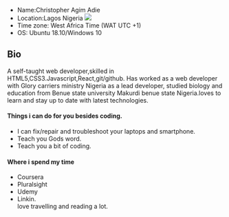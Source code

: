 <ul>
  <li>Name:Christopher Agim Adie
  </li><li>Location:Lagos Nigeria
       <img src="http://buzznigeria.com/wp-content/uploads/2014/11/Lagos12.jpg" />
  <li>Time zone: West Africa Time (WAT UTC +1)
  <li>OS: Ubuntu 18.10/Windows 10
</ul>
<h2>Bio</h2> A self-taught web developer,skilled in HTML5,CSS3.Javascript,React,git/github. Has worked as a web developer with Glory carriers ministry Nigeria as a lead developer,
studied biology and education from Benue state university Makurdi benue state Nigeria.loves to learn and stay up to date with latest technologies.<br/>
<h4>Things i can do for you besides coding.</h4> 
  <ul>
    <li>I can fix/repair and troubleshoot your laptops and smartphone.</li>
    <li>Teach you Gods word.</li>  
    <li>Teach you a bit of coding.</li>
  </ul>
<h4> Where i spend my time </h4>
<ul>
  <li>Coursera</li>
  <li>Pluralsight</li>
  <li>Udemy</li>
  <li>Linkin.</li>
  love travelling and reading a lot.

